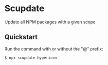 
# Scupdate

Update all NPM packages with a given scope

## Quickstart

Run the command with or without the "@" prefix:

```
$ npx scupdate hypericon
```

